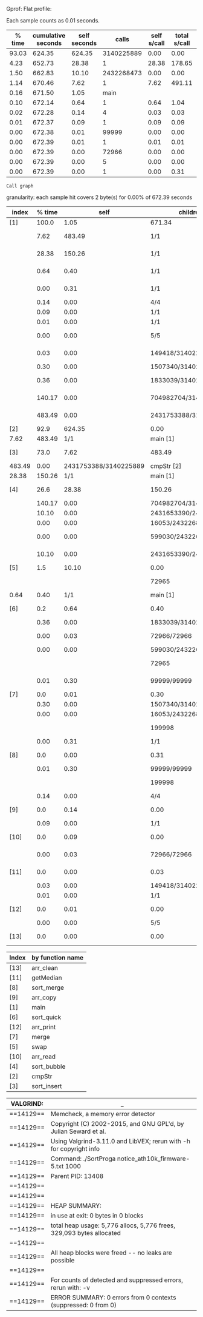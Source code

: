 Gprof:
Flat profile:

Each sample counts as 0.01 seconds.

 % time  | cumulative seconds | self seconds  |  calls | self s/call | total s/call | name  
--------- | --------- | --------- | --------- | --------- | --------- | ---------
  93.03 |    624.35 |   624.35 | 3140225889 |     0.00 |     0.00 |  cmpStr
   4.23 |    652.73 |    28.38 |        1 |    28.38 |   178.65 |  sort_bubble
   1.50 |    662.83 |    10.10 | 2432268473 |     0.00 |     0.00 |  swap
   1.14 |    670.46 |     7.62 |        1 |     7.62 |   491.11 |  sort_insert
   0.16 |    671.50 |     1.05 |                             main
   0.10 |    672.14 |     0.64 |        1 |     0.64 |     1.04 |  sort_quick
   0.02 |    672.28 |     0.14 |        4 |     0.03 |     0.03 |  arr_copy
   0.01 |    672.37 |     0.09 |        1 |     0.09 |     0.09 |  arr_read
   0.00 |    672.38 |     0.01 |    99999 |     0.00 |     0.00 |  merge
   0.00 |    672.39 |     0.01 |        1 |     0.01 |     0.01 |  arr_print
   0.00 |    672.39 |     0.00 |    72966 |     0.00 |     0.00 |  getMedian
   0.00 |    672.39 |     0.00 |        5 |     0.00 |     0.00 |  arr_clean
   0.00 |    672.39 |     0.00 |        1 |     0.00 |     0.31 |  sort_merge



	Call graph
	
granularity: each sample hit covers 2 byte(s) for 0.00% of 672.39 seconds

index | % time  |  self | children  |  called   |  name <spontaneous>
--------- | --------- | --------- | --------- | --------- | -----------                                             											 
[1] |    100.0 |    1.05 |  671.34 |        - |        main [1]
 |             |   7.62 |  483.49 |       1/1 |           sort_insert [3]
 |             |  28.38 |  150.26 |       1/1 |           sort_bubble [4]
 |             |   0.64 |    0.40 |       1/1 |           sort_quick [6]
 |             |   0.00 |    0.31 |       1/1 |           sort_merge [8]
 |             |   0.14 |    0.00 |       4/4 |           arr_copy [9]
 |             |   0.09 |    0.00 |       1/1 |           arr_read [10]
 |            |    0.01 |    0.00 |       1/1 |           arr_print [12]
 |            |    0.00 |    0.00 |       5/5 |           arr_clean [13]
 |            |    0.03 |    0.00 |  149418/3140225889 |     getMedian [11]
 |            |    0.30 |    0.00 | 1507340/3140225889 |     merge [7]
 |            |    0.36 |    0.00 | 1833039/3140225889 |     sort_quick [6]
 |            |  140.17 |    0.00 | 704982704/3140225889 |     sort_bubble [4]
 |           |   483.49 |    0.00 | 2431753388/3140225889 |     sort_insert [3]
[2] |     92.9 |  624.35 |    0.00 | 3140225889 |         cmpStr [2]
 |                7.62 |  483.49 |       1/1 |           main [1]
[3] |     73.0 |    7.62 |  483.49 |       1 |         sort_insert [3]
 |              483.49 |    0.00 | 2431753388/3140225889 |     cmpStr [2]
 |               28.38 |  150.26 |       1/1 |           main [1]
[4] |     26.6 |   28.38 |  150.26 |       1 |         sort_bubble [4]
 |          |    140.17 |    0.00 | 704982704/3140225889 |     cmpStr [2]
 |          |     10.10 |    0.00 | 2431653390/2432268473 |     swap [5]
 |          |      0.00 |    0.00 |   16053/2432268473 |     merge [7]
 |          |      0.00 |    0.00 |  599030/2432268473 |     sort_quick [6]
 |          |     10.10 |    0.00 | 2431653390/2432268473 |     sort_bubble [4]
[5] |      1.5 |   10.10 |    0.00 | 2432268473 |         swap [5]
 |          |    | |                 72965 |             sort_quick [6]
 |                0.64 |    0.40 |       1/1 |           main [1]
[6] |      0.2 |    0.64 |    0.40 |       1+72965 |   sort_quick [6]
 |         |       0.36 |    0.00 | 1833039/3140225889 |     cmpStr [2]
 |         |       0.00 |    0.03 |   72966/72966 |       getMedian [11]
 |         |       0.00 |    0.00 |  599030/2432268473 |     swap [5]
 |         |      | |                72965 |             sort_quick [6]
 |         |       0.01 |    0.30 |   99999/99999 |       sort_merge [8]
[7] |      0.0 |    0.01 |    0.30 |   99999 |         merge [7]
 |         |       0.30 |    0.00 | 1507340/3140225889 |     cmpStr [2]
 |         |       0.00 |    0.00 |   16053/2432268473 |     swap [5]
 |         |       |             | 199998 |             sort_merge [8]
 |         |       0.00 |    0.31 |       1/1 |           main [1]
[8] |      0.0 |    0.00 |    0.31 |       1+199998 |  sort_merge [8]
 |         |       0.01 |    0.30 |   99999/99999 |       merge [7]
 |         |       | |              199998 |             sort_merge [8]
 |         |       0.14 |    0.00 |       4/4 |           main [1]
[9] |      0.0 |    0.14 |    0.00 |       4 |         arr_copy [9]
 |         |       0.09 |    0.00 |       1/1 |           main [1]
[10] |     0.0 |    0.09 |    0.00 |       1 |         arr_read [10]
 |         |       0.00 |    0.03 |   72966/72966 |       sort_quick [6]
[11] |     0.0 |    0.00 |    0.03 |   72966 |         getMedian [11]
 |         |      0.03 |    0.00 |  149418/3140225889 |     cmpStr [2]
 |         |       0.01 |    0.00 |       1/1 |           main [1]
[12] |     0.0 |    0.01 |    0.00 |       1 |         arr_print [12]
 |         |       0.00 |    0.00 |       5/5 |           main [1]
[13] |     0.0 |    0.00 |    0.00 |       5 |         arr_clean [13]

Index | by function name
------ | ------
   [13] | arr_clean               
   [11] | getMedian                
   [8] | sort_merge
    [9] | arr_copy                
	[1] | main                    
	[6] | sort_quick
   [12] | arr_print                
   [7] | merge                    
   [5] | swap
   [10] | arr_read                 
   [4] | sort_bubble
    [2] | cmpStr                 
	[3] | sort_insert



VALGRIND: | _
--------- | --------------
==14129== | Memcheck, a memory error detector
==14129== | Copyright (C) 2002-2015, and GNU GPL'd, by Julian Seward et al.
==14129== | Using Valgrind-3.11.0 and LibVEX; rerun with -h for copyright info
==14129== | Command: ./SortProga notice_ath10k_firmware-5.txt 1000
==14129== | Parent PID: 13408
==14129== | 
==14129== | 
==14129== | HEAP SUMMARY:
==14129== |     in use at exit: 0 bytes in 0 blocks
==14129== |   total heap usage: 5,776 allocs, 5,776 frees, 329,093 bytes allocated
==14129== | 
==14129== | All heap blocks were freed -- no leaks are possible
==14129== | 
==14129== | For counts of detected and suppressed errors, rerun with: -v
==14129== | ERROR SUMMARY: 0 errors from 0 contexts (suppressed: 0 from 0)

